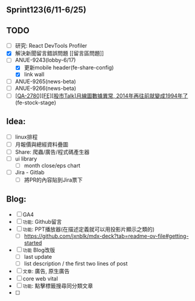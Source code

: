 ## Sprint123(6/11-6/25)

## TODO
* [ ] 研究: React DevTools Profiler
* [x]  解決新聞留言錯誤問題 [[留言區問題]]
* [ ] ANUE-9243(lobby-6/17)
	* [x] 更新mobile header(fe-share-config)
	* [x] link wall
* [ ] ANUE-9265(news-beta)
* [ ] ANUE-9266(news-beta)
* [ ] [[QA-2780][FE][股市Talk]月線圖數據異常, 2014年再往前就變成1994年了](https://gitlab.cnyes.cool/anue/frontend/fe-stock/-/merge_requests/708)(fe-stock-stage)

## Idea:
* [ ] linux排程
* [ ] 月報價與總經資料疊圖
* [ ] Share: 爬蟲/廣告/程式碼產生器
* [ ] ui library
	* [ ] month close/eps chart
* [ ] Jira - Gitlab
	* [ ] 將PR的內容貼到Jira票下

## Blog: 
* [ ] GA4
* [ ] `功能`: Github留言
* [ ] `功能`: PPT播放器(在描述定義就可以用投影片顯示之類的)
	* [ ] https://github.com/jxnblk/mdx-deck?tab=readme-ov-file#getting-started
* [ ] `功能` Blog改版
	* [ ] last update
	* [ ] list description / the first two lines of post
* [ ] `文章`: 廣告, 原生廣告
* [ ] core web vital
* [ ] `功能`: 點擊標籤搜尋同分類文章
* [ ] 